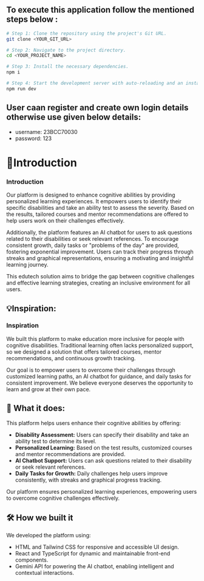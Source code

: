 ## To execute this application follow the mentioned steps below :

```sh
# Step 1: Clone the repository using the project's Git URL.
git clone <YOUR_GIT_URL>

# Step 2: Navigate to the project directory.
cd <YOUR_PROJECT_NAME>

# Step 3: Install the necessary dependencies.
npm i

# Step 4: Start the development server with auto-reloading and an instant preview.
npm run dev
```


## User caan register and create own login details otherwise use given below details:

- username: 23BCC70030
- password: 123





# 🥁Introduction

### Introduction  

Our platform is designed to enhance cognitive abilities by providing personalized learning experiences. It empowers users to identify their specific disabilities and take an ability test to assess the severity. Based on the results, tailored courses and mentor recommendations are offered to help users work on their challenges effectively.  

Additionally, the platform features an AI chatbot for users to ask questions related to their disabilities or seek relevant references. To encourage consistent growth, daily tasks or "problems of the day" are provided, fostering exponential improvement. Users can track their progress through streaks and graphical representations, ensuring a motivating and insightful learning journey.  

This edutech solution aims to bridge the gap between cognitive challenges and effective learning strategies, creating an inclusive environment for all users.

## 💡Inspiration:


### Inspiration  

We built this platform to make education more inclusive for people with cognitive disabilities. Traditional learning often lacks personalized support, so we designed a solution that offers tailored courses, mentor recommendations, and continuous growth tracking.  

Our goal is to empower users to overcome their challenges through customized learning paths, an AI chatbot for guidance, and daily tasks for consistent improvement. We believe everyone deserves the opportunity to learn and grow at their own pace.
  
## 💬 What it does:



This platform helps users enhance their cognitive abilities by offering:  
- **Disability Assessment:** Users can specify their disability and take an ability test to determine its level.  
- **Personalized Learning:** Based on the test results, customized courses and mentor recommendations are provided.  
- **AI Chatbot Support:** Users can ask questions related to their disability or seek relevant references.  
- **Daily Tasks for Growth:** Daily challenges help users improve consistently, with streaks and graphical progress tracking.  

Our platform ensures personalized learning experiences, empowering users to overcome cognitive challenges effectively.


## 🛠 How we built it

We developed the platform using:

- HTML and Tailwind CSS for responsive and accessible UI design.
- React and TypeScript for dynamic and maintainable front-end components.
- Gemini API for powering the AI chatbot, enabling intelligent and contextual interactions.


